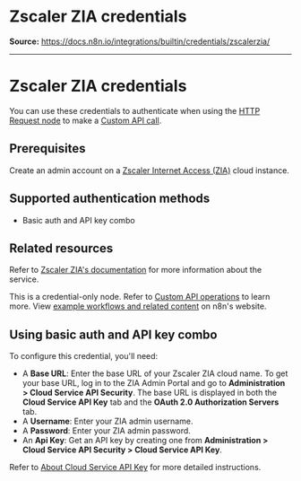 # Zscaler ZIA credentials

**Source:** https://docs.n8n.io/integrations/builtin/credentials/zscalerzia/

---

# Zscaler ZIA credentials

You can use these credentials to authenticate when using the [HTTP Request node](../../core-nodes/n8n-nodes-base.httprequest/) to make a [Custom API call](../../../custom-operations/).

## Prerequisites

Create an admin account on a [Zscaler Internet Access (ZIA)](https://www.zscaler.com/products/zscaler-internet-access) cloud instance.

## Supported authentication methods

- Basic auth and API key combo

## Related resources

Refer to [Zscaler ZIA's documentation](https://help.zscaler.com/zia/getting-started-zia-api) for more information about the service.

This is a credential-only node. Refer to [Custom API operations](../../../custom-operations/) to learn more. View [example workflows and related content](https://n8n.io/integrations/zscaler-zia/) on n8n's website.

## Using basic auth and API key combo

To configure this credential, you'll need:

- A **Base URL**: Enter the base URL of your Zscaler ZIA cloud name. To get your base URL, log in to the ZIA Admin Portal and go to **Administration > Cloud Service API Security**. The base URL is displayed in both the **Cloud Service API Key** tab and the **OAuth 2.0 Authorization Servers** tab.
- A **Username**: Enter your ZIA admin username.
- A **Password**: Enter your ZIA admin password.
- An **Api Key**: Get an API key by creating one from **Administration > Cloud Service API Security > Cloud Service API Key**.

Refer to [About Cloud Service API Key](https://help.zscaler.com/zia/about-cloud-service-api-key) for more detailed instructions.

